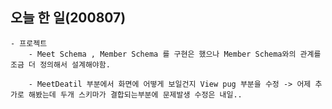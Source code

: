 ## 오늘 한 일(200807)

    - 프로젝트
        - Meet Schema , Member Schema 를 구현은 했으나 Member Schema와의 관계를 조금 더 정의해서 설계해야함.

        - MeetDeatil 부분에서 화면에 어떻게 보일건지 View pug 부분을 수정 -> 어제 추가로 해봤는데 두개 스키마가 결합되는부분에 문제발생 수정은 내일..
